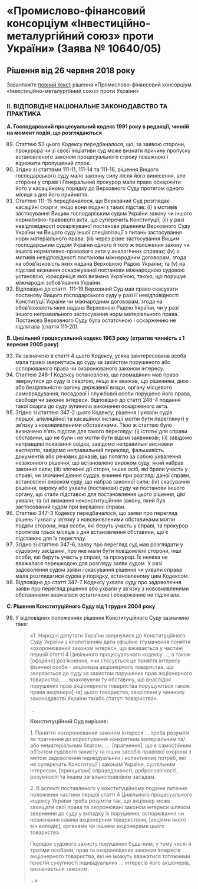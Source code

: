 # «Промислово-фінансовий консорціум «Інвестиційно-металургійний союз» проти України» (Заява № 10640/05)
## Рішення від 26 червня 2018 року


<div class="eoz-wrap">
  <div class="eoz-text">
    <p style="margin-bottom: 0;">Завантажте <a href="./CASE_OF_INDUSTRIAL_FINANCIAL_CONSORTIUM_INVESTMENT_METALLURGICAL_UNION_v._UKRAINE.pdf" target="_blank">повний текст</a> рішення «Промислово-фінансовий консорціум «Інвестиційно-металургійний союз» проти України»</p>
  </div>
</div>


### II. ВІДПОВІДНЕ НАЦІОНАЛЬНЕ ЗАКОНОДАВСТВО ТА ПРАКТИКА
<p><strong>A. Господарський процесуальний кодекс 1991 року в редакції, чинній на момент подій, що розглядаються</strong></p>
<ol start="89">
<li>
	Статтею 53 цього Кодексу передбачалося, що, за заявою сторони, прокурора чи зі своєї ініціативи суд може визнати причину пропуску встановленого законом процесуального строку поважною і відновити пропущений строк.
</li>
<li>
	Згідно зі статтями 111-11, 111-14 та 111-16, рішення Вищого господарського суду мало законну силу після його винесення, але сторони у справі і Генеральний прокурор мали право оскаржити його у касаційному порядку до Верховного Суду протягом одного місяця з дня його прийняття.
</li>
<li>
	Статтею 111-15 передбачалося, що Верховний Суд розглядає касаційні скарги, якщо вони подані з таких підстав: (i) з мотивів застосування Вищим господарським судом України закону чи іншого нормативно-правового акта, що суперечить Конституції; (ii) у разі невідповідності оскаржуваної постанови рішенням Верховного Суду України чи Вищого суду іншої спеціалізації з питань застосування норм матеріального права; (iii) через різне застосування Вищим господарським судом України одного й того ж положення закону чи іншого нормативно-правового акта у аналогічних справах; (iv) з мотивів невідповідності постанови міжнародним договорам, згода на обов&rsquo;язковість яких надана Верховною Радою України; та (v) на підставі визнання оскаржуваної постанови міжнародною судовою установою, юрисдикція якої визнана Україною, такою, що порушує міжнародні зобов&rsquo;язання України.
</li>
<li>
	Відповідно до статті &nbsp;111-19 Верховний Суд мав право скасувати постанову Вищого господарського суду у разі її невідповідності Конституції України чи міжнародним договорам, згода на обов&rsquo;язковість яких надана Верховною Радою України, чи у разі іншого неправильного застосування норм матеріального права. Постанова Верховного Суду була остаточною і оскарженню не підлягала (стаття 111-20).</li>
</ol>
<p><strong>B. Цивільний процесуальний кодекс 1963 року (втратив чинність з 1 вересня 2005 року)</strong></p>
<ol start="93">
<li>
	Як зазначено в статті 4 цього Кодексу, усяка заінтересована особа мала право звернутись до суду за захистом порушеного або оспорюваного права чи охоронюваного законом інтересу.</li>
<li>
	Статтею 248-1 Кодексу встановлено, що громадянин мав право звернутися до суду із скаргою, якщо він вважав, що рішенням, дією або бездіяльністю органу державної влади, органу місцевого самоврядування, посадової і службової особи порушено його права, свободи чи законні інтереси. Відповідно до статті 248-4 подання такої скарги до суду зупиняло виконання оскарженого акта.
</li>
<li>
	Згідно зі статтею 347-2 цього Кодексу, рішення і ухвали судів першої, апеляційної та касаційної інстанції могли бути переглянуті у зв&rsquo;язку з нововиявленими обставинами. Тією ж статтею було визначено п&rsquo;ять підстав для такого перегляду: (i) істотні для справи обставини, що не були і не могли бути відомі заявникові; (ii) завідомо неправдиві показання свідка, завідомо неправильні висновки експертів, завідомо неправильний переклад, фальшивість документів або речових доказів, що потягло за собою ухвалення незаконного рішення, що встановлено вироком суду, який набрав законної сили; (iii) злочинні дії сторін, інших осіб, які брали участь у справі, чи злочинні діяння суддів, вчинені при розгляді даної справи, встановлені вироком суду, що набрав законної сили; (iv) скасування рішення, вироку або ухвали (постанови) суду чи постанови іншого органу, що стали підставою для постановлення цього рішення, цієї ухвали; та (v) визнання неконституційним закону, який був застосований судом при вирішенні справи.
</li>
<li>
	Статтею 347-3 Кодексу передбачалося, що заяви про перегляд рішень і ухвал у зв&rsquo;язку з нововиявленими обставинами могли подати сторони, інші особи, які беруть участь у справі, та прокурор протягом трьох місяців з дня встановлення обставини, що є підставою для їх перегляду.
</li>
<li>
	Згідно зі статтею 347-6, заяву про перегляд суд мав розглядати у судовому засіданні, про яке мали бути повідомлені сторони, інші особи, які беруть участь у справі, та прокурор. Їх неявка не вважалася перешкодою для розгляду заяви судом. У разі задоволення судом заяви і скасування рішення чи ухвали справа мала розглядатися судом у порядку, встановленому цим Кодексом.
</li>
<li>
	Відповідно до статті 347-7 Кодексу ухвала суду про задоволення заяви про перегляд рішення або ухвали у зв&rsquo;язку з нововиявленими обставинами вважалася остаточною і оскарженню не підлягала.
</li>
</ol>
<p><strong>C. Рішення Конституційного Суду від 1 грудня 2004 року</strong></p>

<ol start="99">
<li>У відповідних положеннях рішення Конституційного Суду зазначено таке:<br/>
<blockquote>
	<p>&laquo;1. Народні депутати України звернулися до Конституційного Суду України з клопотанням дати офіційне тлумачення поняття &laquo;охоронюваний законом інтерес&raquo;, що вживається у частині першій статті 4 Цивільного процесуального кодексу ..., а також [офіційне] роз&rsquo;яснення, &laquo;чи стосується це поняття інтересу фізичної особи - акціонера акціонерного товариства, що звертається до суду за захистом порушених прав акціонерного товариства, ..., враховуючи ту обставину, що внаслідок порушених прав акціонерного товариства порушуються також права акціонера[-ів] цього товариства, закріплені у чинному законодавстві України та/або статуті товариства&raquo;.</p>
	<p>...</p>
	<p><strong>Конституційний Суд вирішив:</strong></p>
	<p>1. Поняття &laquo;охоронюваний законом інтерес&raquo; ... треба розуміти як прагнення до користування конкретним матеріальним та/або нематеріальним благом, ...<span>&nbsp; [прагнення], що є самостійним об&rsquo;єктом судового захисту та інших засобів правової охорони з метою задоволення індивідуальних і колективних потреб, які не суперечать Конституції і законам України, суспільним інтересам, [принципам] справедливості, добросовісності, розумності та іншим загальноправовим засадам.</span></p>
	<p>2. В аспекті поставленого у конституційному поданні питання положення частини першої статті 4 Цивільного процесуального кодексу України треба розуміти так, що акціонер може захищати свої права та охоронювані законом інтереси шляхом звернення до суду у випадку їх порушення, оспорювання чи невизнання самим акціонерним товариством, [акціями якого він володіє], органами чи іншими акціонерами цього товариства.</p>
	<p>Порядок судового захисту порушених будь-ким, у тому числі й третіми особами, прав та охоронюваних законом інтересів акціонерного товариства, які не можуть вважатися тотожними простій сукупності індивідуальних ... інтересів його акціонерів, визначається законом.</p>
	<p>...&raquo;</p>
</blockquote>
</li>
</ol>